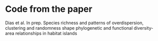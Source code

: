 # Code from the paper
Dias et al. In prep. Species richness and patterns of overdispersion, clustering and randomness shape phylogenetic and functional diversity-area relationships in habitat islands
